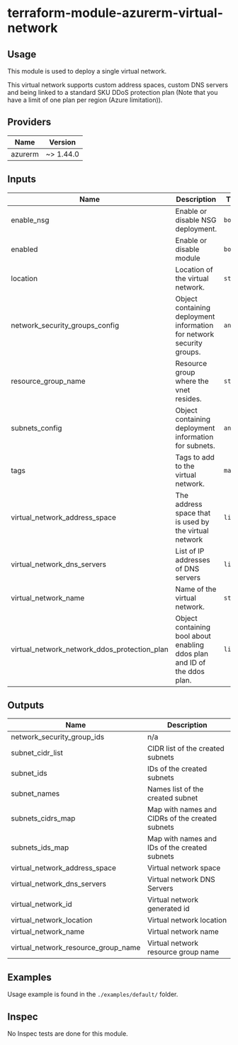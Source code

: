 # terraform-module-azurerm-virtual-network

## Usage

This module is used to deploy a single virtual network.

This virtual network supports custom address spaces, custom DNS servers and being linked to a standard SKU DDoS protection plan (Note that you have a limit of one plan per region (Azure limitation)).

<!-- BEGINNING OF PRE-COMMIT-TERRAFORM DOCS HOOK -->
## Providers

| Name | Version |
|------|---------|
| azurerm | ~> 1.44.0 |

## Inputs

| Name | Description | Type | Default | Required |
|------|-------------|------|---------|:-----:|
| enable\_nsg | Enable or disable NSG deployment. | `bool` | `false` | no |
| enabled | Enable or disable module | `bool` | `true` | no |
| location | Location of the virtual network. | `string` | n/a | yes |
| network\_security\_groups\_config | Object containing deployment information for network security groups. | `any` | n/a | yes |
| resource\_group\_name | Resource group where the vnet resides. | `string` | n/a | yes |
| subnets\_config | Object containing deployment information for subnets. | `any` | n/a | yes |
| tags | Tags to add to the virtual network. | `map` | `{}` | no |
| virtual\_network\_address\_space | The address space that is used by the virtual network | `list` | <pre>[<br>  "10.0.0.0/8"<br>]</pre> | no |
| virtual\_network\_dns\_servers | List of IP addresses of DNS servers | `list` | `[]` | no |
| virtual\_network\_name | Name of the virtual network. | `string` | n/a | yes |
| virtual\_network\_network\_ddos\_protection\_plan | Object containing bool about enabling ddos plan and ID of the ddos plan. | `list` | `[]` | no |

## Outputs

| Name | Description |
|------|-------------|
| network\_security\_group\_ids | n/a |
| subnet\_cidr\_list | CIDR list of the created subnets |
| subnet\_ids | IDs of the created subnets |
| subnet\_names | Names list of the created subnet |
| subnets\_cidrs\_map | Map with names and CIDRs of the created subnets |
| subnets\_ids\_map | Map with names and IDs of the created subnets |
| virtual\_network\_address\_space | Virtual network space |
| virtual\_network\_dns\_servers | Virtual network DNS Servers |
| virtual\_network\_id | Virtual network generated id |
| virtual\_network\_location | Virtual network location |
| virtual\_network\_name | Virtual network name |
| virtual\_network\_resource\_group\_name | Virtual network resource group name |

<!-- END OF PRE-COMMIT-TERRAFORM DOCS HOOK -->

## Examples

Usage example is found in the `./examples/default/` folder.

## Inspec

No Inspec tests are done for this module.
